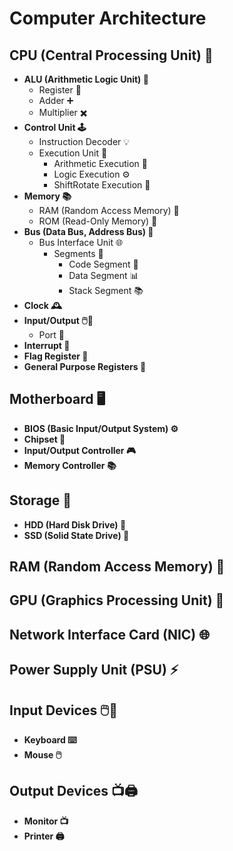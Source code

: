 # Computer Architecture

## CPU (Central Processing Unit) 🧠

- **ALU (Arithmetic Logic Unit) 🧮**
  - Register 📝
  - Adder ➕
  - Multiplier ✖️
- **Control Unit 🕹️**
  - Instruction Decoder 💡
  - Execution Unit 💼
    - Arithmetic Execution 🧮
    - Logic Execution ⚙️
    - ShiftRotate Execution 🔄
- **Memory 📚**
  - RAM (Random Access Memory) 🔄
  - ROM (Read-Only Memory) 📖
- **Bus (Data Bus, Address Bus) 🚌**
  - Bus Interface Unit 🌐
    - Segments 📂
      - Code Segment 📝
      - Data Segment 📊
      - Stack Segment 📚
- **Clock 🕰️**
- **Input/Output 🖱️🎤**
  - Port 🚪
- **Interrupt 🚨**
- **Flag Register 🚩**
- **General Purpose Registers 📇**

## Motherboard 🖥️

- **BIOS (Basic Input/Output System) ⚙️**
- **Chipset 🤝**
- **Input/Output Controller 🎮**
- **Memory Controller 📚**

## Storage 💽

- **HDD (Hard Disk Drive) 🏬**
- **SSD (Solid State Drive) 💾**

## RAM (Random Access Memory) 🔄

## GPU (Graphics Processing Unit) 🎨

## Network Interface Card (NIC) 🌐

## Power Supply Unit (PSU) ⚡

## Input Devices 🖱️🎤

- **Keyboard ⌨️**
- **Mouse 🖱️**

## Output Devices 📺🖨️

- **Monitor 📺**
- **Printer 🖨️**
